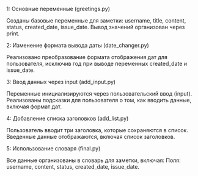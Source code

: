 1: Основные переменные (greetings.py)

Созданы базовые переменные для заметки: username, title, content, status, created_date, issue_date.
Вывод значений организован через print.

2: Изменение формата вывода даты (date_changer.py)

Реализовано преобразование формата отображения дат для пользователя, исключив год при выводе переменных created_date и issue_date.


3: Ввод данных через input (add_input.py)

Переменные инициализируются через пользовательский ввод (input).
Реализованы подсказки для пользователя о том, как вводить данные, включая формат дат.

4: Добавление списка заголовков (add_list.py)

Пользователь вводит три заголовка, которые сохраняются в список.
Введенные данные отображаются, включая список заголовков.

5: Использование словаря (final.py)

Все данные организованы в словарь для заметки, включая:
Поля: username, content, status, created_date, issue_date.
